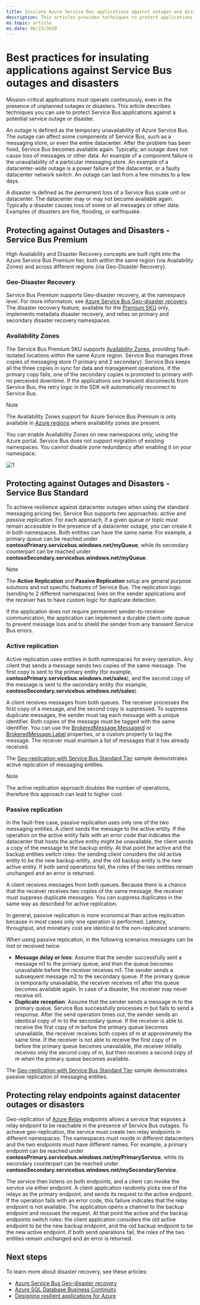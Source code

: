 ```yaml
---
title: Insulate Azure Service Bus applications against outages and disasters
description: This articles provides techniques to protect applications against a potential Azure Service Bus outage.
ms.topic: article
ms.date: 06/23/2020
---
```


# Best practices for insulating applications against Service Bus outages and disasters

Mission-critical applications must operate continuously, even in the presence of unplanned outages or disasters. This article describes techniques you can use to protect Service Bus applications against a potential service outage or disaster.

An outage is defined as the temporary unavailability of Azure Service Bus. The outage can affect some components of Service Bus, such as a messaging store, or even the entire datacenter. After the problem has been fixed, Service Bus becomes available again. Typically, an outage does not cause loss of messages or other data. An example of a component failure is the unavailability of a particular messaging store. An example of a datacenter-wide outage is a power failure of the datacenter, or a faulty datacenter network switch. An outage can last from a few minutes to a few days.

A disaster is defined as the permanent loss of a Service Bus scale unit or datacenter. The datacenter may or may not become available again. Typically a disaster causes loss of some or all messages or other data. Examples of disasters are fire, flooding, or earthquake.

## Protecting against Outages and Disasters - Service Bus Premium
High Availability and Disaster Recovery concepts are built right into the Azure Service Bus Premium tier, both within the same region (via Availability Zones) and across different regions (via Geo-Disaster Recovery).

### Geo-Disaster Recovery

Service Bus Premium supports Geo-disaster recovery, at the namespace level. For more information, see [Azure Service Bus Geo-disaster recovery](service-bus-geo-dr.md). The disaster recovery feature, available for the [Premium SKU](service-bus-premium-messaging.md) only, implements metadata disaster recovery, and relies on primary and secondary disaster recovery namespaces.

### Availability Zones

The Service Bus Premium SKU supports [Availability Zones](../availability-zones/az-overview.md), providing fault-isolated locations within the same Azure region. Service Bus manages three copies of messaging store (1 primary and 2 secondary). Service Bus keeps all the three copies in sync for data and management operations. If the primary copy fails, one of the secondary copies is promoted to primary with no perceived downtime. If the applications see transient disconnects from Service Bus, the retry logic in the SDK will automatically reconnect to Service Bus. 

> [!NOTE]
> The Availability Zones support for Azure Service Bus Premium is only available in [Azure regions](../availability-zones/az-region.md) where availability zones are present.

You can enable Availability Zones on new namespaces only, using the Azure portal. Service Bus does not support migration of existing namespaces. You cannot disable zone redundancy after enabling it on your namespace.

![1][]


## Protecting against Outages and Disasters - Service Bus Standard
To achieve resilience against datacenter outages when using the standard messaging pricing tier, Service Bus supports two approaches: *active* and *passive* replication. For each approach, if a given queue or topic must remain accessible in the presence of a datacenter outage, you can create it in both namespaces. Both entities can have the same name. For example, a primary queue can be reached under **contosoPrimary.servicebus.windows.net/myQueue**, while its secondary counterpart can be reached under **contosoSecondary.servicebus.windows.net/myQueue**.

>[!NOTE]
> The **Active Replication** and **Passive Replication** setup are general purpose solutions and not specific features of Service Bus. 
> The replication logic (sending to 2 different namespaces) lives on the sender applications and the receiver has to have custom logic for duplicate detection.

If the application does not require permanent sender-to-receiver communication, the application can implement a durable client-side queue to prevent message loss and to shield the sender from any transient Service Bus errors.

### Active replication
Active replication uses entities in both namespaces for every operation. Any client that sends a message sends two copies of the same message. The first copy is sent to the primary entity (for example, **contosoPrimary.servicebus.windows.net/sales**), and the second copy of the message is sent to the secondary entity (for example, **contosoSecondary.servicebus.windows.net/sales**).

A client receives messages from both queues. The receiver processes the first copy of a message, and the second copy is suppressed. To suppress duplicate messages, the sender must tag each message with a unique identifier. Both copies of the message must be tagged with the same identifier. You can use the [BrokeredMessage.MessageId][BrokeredMessage.MessageId] or [BrokeredMessage.Label][BrokeredMessage.Label] properties, or a custom property to tag the message. The receiver must maintain a list of messages that it has already received.

The [Geo-replication with Service Bus Standard Tier][Geo-replication with Service Bus Standard Tier] sample demonstrates active replication of messaging entities.

> [!NOTE]
> The active replication approach doubles the number of operations, therefore this approach can lead to higher cost.
> 
> 

### Passive replication
In the fault-free case, passive replication uses only one of the two messaging entities. A client sends the message to the active entity. If the operation on the active entity fails with an error code that indicates the datacenter that hosts the active entity might be unavailable, the client sends a copy of the message to the backup entity. At that point the active and the backup entities switch roles: the sending client considers the old active entity to be the new backup entity, and the old backup entity is the new active entity. If both send operations fail, the roles of the two entities remain unchanged and an error is returned.

A client receives messages from both queues. Because there is a chance that the receiver receives two copies of the same message, the receiver must suppress duplicate messages. You can suppress duplicates in the same way as described for active replication.

In general, passive replication is more economical than active replication because in most cases only one operation is performed. Latency, throughput, and monetary cost are identical to the non-replicated scenario.

When using passive replication, in the following scenarios messages can be lost or received twice:

* **Message delay or loss**: Assume that the sender successfully sent a message m1 to the primary queue, and then the queue becomes unavailable before the receiver receives m1. The sender sends a subsequent message m2 to the secondary queue. If the primary queue is temporarily unavailable, the receiver receives m1 after the queue becomes available again. In case of a disaster, the receiver may never receive m1.
* **Duplicate reception**: Assume that the sender sends a message m to the primary queue. Service Bus successfully processes m but fails to send a response. After the send operation times out, the sender sends an identical copy of m to the secondary queue. If the receiver is able to receive the first copy of m before the primary queue becomes unavailable, the receiver receives both copies of m at approximately the same time. If the receiver is not able to receive the first copy of m before the primary queue becomes unavailable, the receiver initially receives only the second copy of m, but then receives a second copy of m when the primary queue becomes available.

The [Geo-replication with Service Bus Standard Tier][Geo-replication with Service Bus Standard Tier] sample demonstrates passive replication of messaging entities.

## Protecting relay endpoints against datacenter outages or disasters
Geo-replication of [Azure Relay](../service-bus-relay/relay-what-is-it.md) endpoints allows a service that exposes a relay endpoint to be reachable in the presence of Service Bus outages. To achieve geo-replication, the service must create two relay endpoints in different namespaces. The namespaces must reside in different datacenters and the two endpoints must have different names. For example, a primary endpoint can be reached under **contosoPrimary.servicebus.windows.net/myPrimaryService**, while its secondary counterpart can be reached under **contosoSecondary.servicebus.windows.net/mySecondaryService**.

The service then listens on both endpoints, and a client can invoke the service via either endpoint. A client application randomly picks one of the relays as the primary endpoint, and sends its request to the active endpoint. If the operation fails with an error code, this failure indicates that the relay endpoint is not available. The application opens a channel to the backup endpoint and reissues the request. At that point the active and the backup endpoints switch roles: the client application considers the old active endpoint to be the new backup endpoint, and the old backup endpoint to be the new active endpoint. If both send operations fail, the roles of the two entities remain unchanged and an error is returned.

## Next steps
To learn more about disaster recovery, see these articles:

* [Azure Service Bus Geo-disaster recovery](service-bus-geo-dr.md)
* [Azure SQL Database Business Continuity][Azure SQL Database Business Continuity]
* [Designing resilient applications for Azure][Azure resiliency technical guidance]

[Service Bus Authentication]: service-bus-authentication-and-authorization.md
[Partitioned messaging entities]: service-bus-partitioning.md
[Asynchronous messaging patterns and high availability]: service-bus-async-messaging.md#failure-of-service-bus-within-an-azure-datacenter
[BrokeredMessage.MessageId]: /dotnet/api/microsoft.servicebus.messaging.brokeredmessage
[BrokeredMessage.Label]: /dotnet/api/microsoft.servicebus.messaging.brokeredmessage
[Geo-replication with Service Bus Standard Tier]: https://github.com/Azure/azure-service-bus/tree/master/samples/DotNet/Microsoft.ServiceBus.Messaging/GeoReplication
[Azure SQL Database Business Continuity]:../azure-sql/database/business-continuity-high-availability-disaster-recover-hadr-overview.md
[Azure resiliency technical guidance]: /azure/architecture/resiliency

[1]: ./media/service-bus-outages-disasters/az.png
